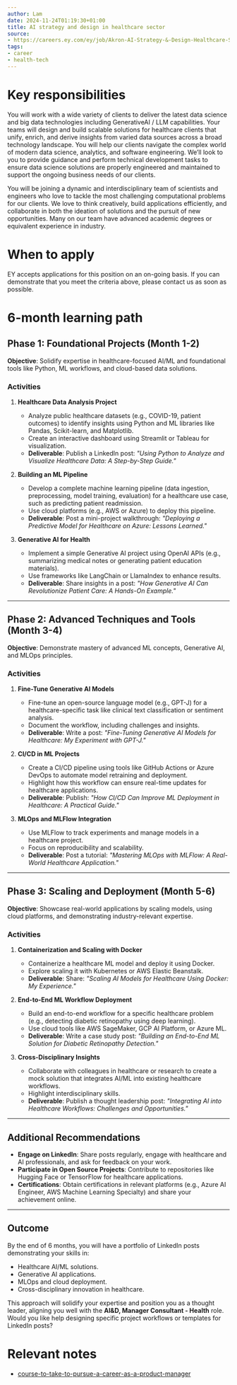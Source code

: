 ```yaml
---
author: Lam
date: 2024-11-24T01:19:30+01:00
title: AI strategy and design in healthcare sector
source:
- https://careers.ey.com/ey/job/Akron-AI-Strategy-&-Design-Healthcare-Sector-Manager-Consulting-Location-OPEN-OH-44305/1100168101/
tags:
- career
- health-tech
---
```


# Key responsibilities

You will work with a wide variety of clients to deliver the latest data science and big data technologies including GenerativeAI / LLM capabilities. Your teams will design and build scalable solutions for healthcare clients that unify, enrich, and derive insights from varied data sources across a broad technology landscape. You will help our clients navigate the complex world of modern data science, analytics, and software engineering.  We’ll look to you to provide guidance and perform technical development tasks to ensure data science solutions are properly engineered and maintained to support the ongoing business needs of our clients. 

You will be joining a dynamic and interdisciplinary team of scientists and engineers who love to tackle the most challenging computational problems for our clients. We love to think creatively, build applications efficiently, and collaborate in both the ideation of solutions and the pursuit of new opportunities. Many on our team have advanced academic degrees or equivalent experience in industry. 

# When to apply

EY accepts applications for this position on an on-going basis. If you can demonstrate that you meet the criteria above, please contact us as soon as possible.

# 6-month learning path

## **Phase 1: Foundational Projects (Month 1-2)**  

**Objective**: Solidify expertise in healthcare-focused AI/ML and foundational tools like Python, ML workflows, and cloud-based data solutions.  

### **Activities**  

1. **Healthcare Data Analysis Project**  
   - Analyze public healthcare datasets (e.g., COVID-19, patient outcomes) to identify insights using Python and ML libraries like Pandas, Scikit-learn, and Matplotlib.  
   - Create an interactive dashboard using Streamlit or Tableau for visualization.  
   - **Deliverable**: Publish a LinkedIn post: *"Using Python to Analyze and Visualize Healthcare Data: A Step-by-Step Guide."*  

2. **Building an ML Pipeline**  
   - Develop a complete machine learning pipeline (data ingestion, preprocessing, model training, evaluation) for a healthcare use case, such as predicting patient readmission.  
   - Use cloud platforms (e.g., AWS or Azure) to deploy this pipeline.  
   - **Deliverable**: Post a mini-project walkthrough: *"Deploying a Predictive Model for Healthcare on Azure: Lessons Learned."*  

3. **Generative AI for Health**  
   - Implement a simple Generative AI project using OpenAI APIs (e.g., summarizing medical notes or generating patient education materials).  
   - Use frameworks like LangChain or LlamaIndex to enhance results.  
   - **Deliverable**: Share insights in a post: *"How Generative AI Can Revolutionize Patient Care: A Hands-On Example."*  

---

## **Phase 2: Advanced Techniques and Tools (Month 3-4)**  

**Objective**: Demonstrate mastery of advanced ML concepts, Generative AI, and MLOps principles.  

### **Activities**  

1. **Fine-Tune Generative AI Models**  
   - Fine-tune an open-source language model (e.g., GPT-J) for a healthcare-specific task like clinical text classification or sentiment analysis.  
   - Document the workflow, including challenges and insights.  
   - **Deliverable**: Write a post: *"Fine-Tuning Generative AI Models for Healthcare: My Experiment with GPT-J."*  

2. **CI/CD in ML Projects**  
   - Create a CI/CD pipeline using tools like GitHub Actions or Azure DevOps to automate model retraining and deployment.  
   - Highlight how this workflow can ensure real-time updates for healthcare applications.  
   - **Deliverable**: Publish: *"How CI/CD Can Improve ML Deployment in Healthcare: A Practical Guide."*  

3. **MLOps and MLFlow Integration**  
   - Use MLFlow to track experiments and manage models in a healthcare project.  
   - Focus on reproducibility and scalability.  
   - **Deliverable**: Post a tutorial: *"Mastering MLOps with MLFlow: A Real-World Healthcare Application."*  

---

## **Phase 3: Scaling and Deployment (Month 5-6)**  

**Objective**: Showcase real-world applications by scaling models, using cloud platforms, and demonstrating industry-relevant expertise.  

### **Activities**  

1. **Containerization and Scaling with Docker**  
   - Containerize a healthcare ML model and deploy it using Docker.  
   - Explore scaling it with Kubernetes or AWS Elastic Beanstalk.  
   - **Deliverable**: Share: *"Scaling AI Models for Healthcare Using Docker: My Experience."*  

2. **End-to-End ML Workflow Deployment**  
   - Build an end-to-end workflow for a specific healthcare problem (e.g., detecting diabetic retinopathy using deep learning).  
   - Use cloud tools like AWS SageMaker, GCP AI Platform, or Azure ML.  
   - **Deliverable**: Write a case study post: *"Building an End-to-End ML Solution for Diabetic Retinopathy Detection."*  

3. **Cross-Disciplinary Insights**  
   - Collaborate with colleagues in healthcare or research to create a mock solution that integrates AI/ML into existing healthcare workflows.  
   - Highlight interdisciplinary skills.  
   - **Deliverable**: Publish a thought leadership post: *"Integrating AI into Healthcare Workflows: Challenges and Opportunities."*  

---

## **Additional Recommendations**  

- **Engage on LinkedIn**: Share posts regularly, engage with healthcare and AI professionals, and ask for feedback on your work.  
- **Participate in Open Source Projects**: Contribute to repositories like Hugging Face or TensorFlow for healthcare applications.  
- **Certifications**: Obtain certifications in relevant platforms (e.g., Azure AI Engineer, AWS Machine Learning Specialty) and share your achievement online.  

---

## **Outcome**  

By the end of 6 months, you will have a portfolio of LinkedIn posts demonstrating your skills in:  
- Healthcare AI/ML solutions.  
- Generative AI applications.  
- MLOps and cloud deployment.  
- Cross-disciplinary innovation in healthcare.

This approach will solidify your expertise and position you as a thought leader, aligning you well with the **AI&D, Manager Consultant - Health** role. Would you like help designing specific project workflows or templates for LinkedIn posts?

# Relevant notes

- [course-to-take-to-pursue-a-career-as-a-product-manager](Areas/course-to-take-to-pursue-a-career-as-a-product-manager.md) 
